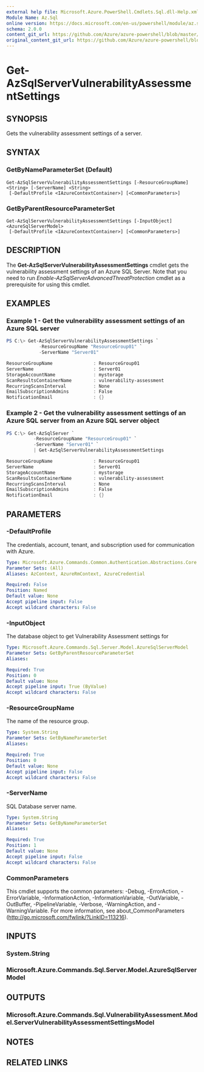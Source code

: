 ```yaml
---
external help file: Microsoft.Azure.PowerShell.Cmdlets.Sql.dll-Help.xml
Module Name: Az.Sql
online version: https://docs.microsoft.com/en-us/powershell/module/az.sql/get-azsqlservervulnerabilityassessmentsettings
schema: 2.0.0
content_git_url: https://github.com/Azure/azure-powershell/blob/master/src/Sql/Sql/help/Get-AzSqlServerVulnerabilityAssessmentSettings.md
original_content_git_url: https://github.com/Azure/azure-powershell/blob/master/src/Sql/Sql/help/Get-AzSqlServerVulnerabilityAssessmentSettings.md
---
```


# Get-AzSqlServerVulnerabilityAssessmentSettings

## SYNOPSIS
Gets the vulnerability assessment settings of a server.

## SYNTAX

### GetByNameParameterSet (Default)
```
Get-AzSqlServerVulnerabilityAssessmentSettings [-ResourceGroupName] <String> [-ServerName] <String>
 [-DefaultProfile <IAzureContextContainer>] [<CommonParameters>]
```

### GetByParentResourceParameterSet
```
Get-AzSqlServerVulnerabilityAssessmentSettings [-InputObject] <AzureSqlServerModel>
 [-DefaultProfile <IAzureContextContainer>] [<CommonParameters>]
```

## DESCRIPTION
The **Get-AzSqlServerVulnerabilityAssessmentSettings** cmdlet gets the vulnerability assessment settings of an Azure SQL Server.
Note that you need to run *Enable-AzSqlServerAdvancedThreatProtection* cmdlet as a prerequisite for using this cmdlet.

## EXAMPLES

### Example 1 - Get the vulnerability assessment settings of an Azure SQL server
```powershell
PS C:\> Get-AzSqlServerVulnerabilityAssessmentSettings `
            -ResourceGroupName "ResourceGroup01" `
            -ServerName "Server01"

ResourceGroupName				: ResourceGroup01
ServerName			        	: Server01
StorageAccountName     			: mystorage
ScanResultsContainerName		: vulnerability-assessment
RecurringScansInterval			: None
EmailSubscriptionAdmins			: False
NotificationEmail				: {}
```

### Example 2 - Get the vulnerability assessment settings of an Azure SQL server from an Azure SQL server object
```powershell
PS C:\> Get-AzSqlServer `
          -ResourceGroupName "ResourceGroup01" `
          -ServerName "Server01" `
          | Get-AzSqlServerVulnerabilityAssessmentSettings 

ResourceGroupName				: ResourceGroup01
ServerName			        	: Server01
StorageAccountName     			: mystorage
ScanResultsContainerName		: vulnerability-assessment
RecurringScansInterval			: None
EmailSubscriptionAdmins			: False
NotificationEmail				: {}
```

## PARAMETERS

### -DefaultProfile
The credentials, account, tenant, and subscription used for communication with Azure.

```yaml
Type: Microsoft.Azure.Commands.Common.Authentication.Abstractions.Core.IAzureContextContainer
Parameter Sets: (All)
Aliases: AzContext, AzureRmContext, AzureCredential

Required: False
Position: Named
Default value: None
Accept pipeline input: False
Accept wildcard characters: False
```

### -InputObject
The database object to get Vulnerability Assessment settings for

```yaml
Type: Microsoft.Azure.Commands.Sql.Server.Model.AzureSqlServerModel
Parameter Sets: GetByParentResourceParameterSet
Aliases:

Required: True
Position: 0
Default value: None
Accept pipeline input: True (ByValue)
Accept wildcard characters: False
```

### -ResourceGroupName
The name of the resource group.

```yaml
Type: System.String
Parameter Sets: GetByNameParameterSet
Aliases:

Required: True
Position: 0
Default value: None
Accept pipeline input: False
Accept wildcard characters: False
```

### -ServerName
SQL Database server name.

```yaml
Type: System.String
Parameter Sets: GetByNameParameterSet
Aliases:

Required: True
Position: 1
Default value: None
Accept pipeline input: False
Accept wildcard characters: False
```

### CommonParameters
This cmdlet supports the common parameters: -Debug, -ErrorAction, -ErrorVariable, -InformationAction, -InformationVariable, -OutVariable, -OutBuffer, -PipelineVariable, -Verbose, -WarningAction, and -WarningVariable. For more information, see about_CommonParameters (http://go.microsoft.com/fwlink/?LinkID=113216).

## INPUTS

### System.String

### Microsoft.Azure.Commands.Sql.Server.Model.AzureSqlServerModel

## OUTPUTS

### Microsoft.Azure.Commands.Sql.VulnerabilityAssessment.Model.ServerVulnerabilityAssessmentSettingsModel

## NOTES

## RELATED LINKS
